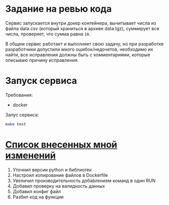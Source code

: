 # Задание на ревью кода
Сервис запускается внутри докер контейнера, вычитывает числа из файла data.csv (который храниться в архиве data.tgz), суммирует все числа, проверяет, что сумма равна `10`.
 
В общем сервис работает и выполняет свою задачу, но при разработке разработчики допустили много ошибок/недочетов, необходимо их найти, все исправления должны быть с комментариями, которые описываю причину исправления.
 
 
# Запуск сервиса
Требования:
- docker
 
Запус сервиса:
```bash
make test
```


# [**Список внесенных мной изменений**](https://github.com/Norlet/Kaggle-Competitions-and-other-projects/blob/main/DeepPavlov/Quest%201%20(Code%20Review)/Recap.md)

1) Уточнил версии python и библиотек
2) Настроил копирование файлов в Dockerfile
3) Увеличил производительность добавлением команд в один RUN
4) Добавил проверку на валидность данных
5) Добавил конфиг файл
6) Разбил код на функции
